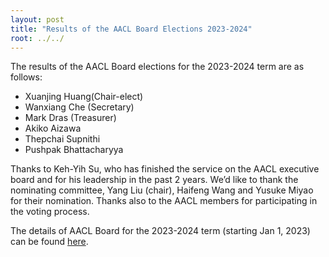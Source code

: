 ```yaml
---
layout: post
title: "Results of the AACL Board Elections 2023-2024"
root: ../../
---
```


The results of the AACL Board elections for the 2023-2024 term are as follows:

- Xuanjing Huang(Chair-elect)
- Wanxiang Che (Secretary)
- Mark Dras (Treasurer)
- Akiko Aizawa
- Thepchai Supnithi
- Pushpak Bhattacharyya

Thanks to Keh-Yih Su, who has finished the service on the AACL executive board and for his leadership in the past 2 years. We’d like to thank the nominating committee, Yang Liu (chair), Haifeng Wang and Yusuke Miyao for their nomination. Thanks also to the AACL members for participating in the voting process.

The details of AACL Board for the 2023-2024 term (starting Jan 1, 2023) can be found [here](../officers/index.html).
